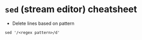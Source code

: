 # `sed` (stream editor) cheatsheet

* Delete lines based on pattern
```
sed '/<regex pattern>/d'
```